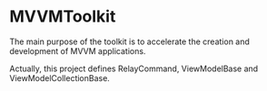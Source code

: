 # MVVMToolkit

The main purpose of the toolkit is to accelerate the creation and development of MVVM applications.

Actually, this project defines RelayCommand, ViewModelBase and ViewModelCollectionBase.